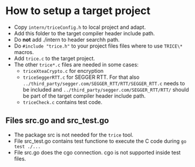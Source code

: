 # How to setup a target project

- Copy `intern/triceConfig.h` to local project and adapt.
- Add this folder to the target compiler header include path.
- Do **not** add ./intern to header searchh path.
- Do `#include "trice.h"` to your project files files where to use `TRICE\*` macros.
- Add `trice.c` to the target project.
- The other `trice*.c` files are needed in some cases:
  - `triceXteaCrypto.c` for encryption
  - `triceSeggerRTT.c` for SEGGER RTT. For that also `../third_party/segger.com/SEGGER_RTT/RTT/SEGGER_RTT.c` needs to be included and `../third_party/segger.com/SEGGER_RTT/RTT/` should be part of the target compiler header include path.
  - `triceCheck.c` contains test code.
  
## Files src.go and src_test.go

- The package src is not needed for the `trice` tool.
- File src_test.go contains test functione to execute the C code during `go test ./...`
- File src.go does the cgo connection. cgo is not supported inside test files.
